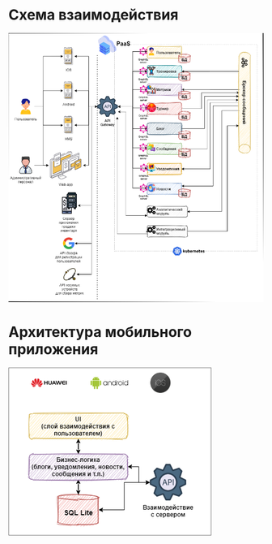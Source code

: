 # Схема взаимодействия
![img_7.png](img_7.png)
# Архитектура мобильного приложения
![img_5.png](img_5.png)
